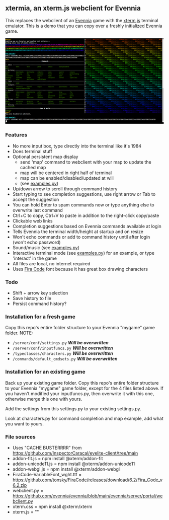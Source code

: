 ## xtermia, an xterm.js webclient for Evennia
This replaces the webclient of an [Evennia](https://github.com/evennia/evennia/tree/main) game with the [xterm.js](https://github.com/xtermjs/xterm.js) terminal emulator.
This is a demo that you can copy over a freshly initialized Evennia game.

![screenshot](./term.png)

### Features
- No more input box, type directly into the terminal like it's 1984
- Does terminal stuff
- Optional persistent map display
    - send 'map' command to webclient with your map to update the cached map
    - map will be centered in right half of terminal
	- map can be enabled/disabled/updated at will
    - (see [examples.py](commands/examples.py))
- Up/down arrow to scroll through command history
- Start typing to see completion suggestions, use right arrow or Tab to accept the suggestion
- You can hold Enter to spam commands now or type anything else to overwrite last command
- Ctrl+C to copy, Ctrl+V to paste in addition to the right-click copy/paste
- Clickable web links
- Completion suggestions based on Evennia commands available at login
- Tells Evennia the terminal width/height at startup and on resize
- Won't echo commands or add to command history until after login (won't echo password)
- Sound/music (see [examples.py](commands/examples.py))
- Interactive terminal mode (see [examples.py](commands/examples.py)) for an example, or type 'interact' in the game
- All files are local, no internet required
- Uses [Fira Code](https://github.com/tonsky/FiraCode) font because it has great box drawing characters

### Todo
- Shift + arrow key selection
- Save history to file
- Persist command history?

### Installation for a fresh game
Copy this repo's entire folder structure to your Evennia "mygame" game folder.
NOTE: 
- `/server/conf/settings.py` ***Will be overwritten***
- `/server/conf/inputfuncs.py` ***Will be overwritten***
- `/typeclasses/characters.py` ***Will be overwritten***
- `/commands/default_cmdsets.py` ***Will be overwritten***

### Installation for an existing game
Back up your existing game folder.
Copy this repo's entire folder structure to your Evennia "mygame" game folder,
except for the 4 files listed above.  If you haven't modified your inputfuncs.py, then
overwrite it with this one, otherwise merge this one with yours.

Add the settings from this settings.py to your existing settings.py.

Look at characters.py for command completion and map example, add what you want to yours.

### File sources
- Uses "CACHE BUSTERRRR" from https://github.com/InspectorCaracal/evelite-client/tree/main
- addon-fit.js = npm install @xterm/addon-fit
- addon-unicode11.js = npm install @xterm/addon-unicode11
- addon-webgl.js = npm install @xterm/addon-webgl
- FiraCode-VariableFont_wght.ttf = https://github.com/tonsky/FiraCode/releases/download/6.2/Fira_Code_v6.2.zip
- webclient.py = https://github.com/evennia/evennia/blob/main/evennia/server/portal/webclient.py
- xterm.css = npm install @xterm/xterm
- xterm.js = ""